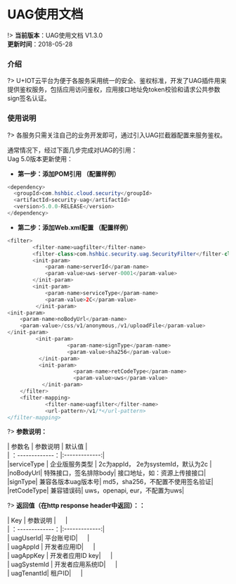 # UAG使用文档  

!>  **当前版本**：UAG使用文档 V1.3.0   
 **更新时间**：2018-05-28  

### 介绍  

?> U+IOT云平台为便于各服务采用统一的安全、鉴权标准，开发了UAG插件用来提供鉴权服务，包括应用访问鉴权，应用接口地址免token校验和请求公共参数sign签名认证。  

### 使用说明  

?> 各服务只需关注自己的业务开发即可，通过引入UAG拦截器配置来服务鉴权。  

通常情况下，经过下面几步完成对UAG的引用：  
Uag 5.0版本更新使用：  

- **第一步：添加POM引用  （配置样例）**    

```java  
<dependency>
  <groupId>com.hshbic.cloud.security</groupId>
  <artifactId>security-uag</artifactId>
  <version>5.0.0-RELEASE</version>
</dependency>
```


- **第二步：添加Web.xml配置 （配置样例）**  

```java  
<filter>
        <filter-name>uagfilter</filter-name>
        <filter-class>com.hshbic.security.uag.SecurityFilter</filter-class>
        <init-param>
         	<param-name>serverId</param-name>
         	<param-value>uws-server-0001</param-value>
        </init-param>
        <init-param>
         	<param-name>serviceType</param-name>
            <param-value>2C</param-value>
         </init-param>
<init-param>
	<param-name>noBodyUrl</param-name>
	<param-value>/css/v1/anonymous,/v1/uploadFile</param-value>
</init-param>
         <init-param>
                   <param-name>signType</param-name>
                   <param-value>sha256</param-value>
          </init-param>
          <init-param>
                     <param-name>retCodeType</param-name>
                     <param-value>uws</param-value>
           </init-param>
    </filter>
    <filter-mapping>
     		<filter-name>uagfilter</filter-name>
        	<url-pattern>/v1/*</url-pattern>
</filter-mapping>

```  

?> **参数说明：**  

| 参数名       | 参数说明        | 默认值  |  
| ：-------------：|:-------------:|    
|serviceType  | 企业版服务类型 | 2c为appId， 2e为systemId，默认为2c |    
|noBodyUrl|	特殊接口，签名排除body|	接口地址，如：资源上传接接口|  
|signType|	兼容各版本uag版本号|	md5，sha256，不配置不使用签名验证|  
|retCodeType|	兼容错误码|	uws，openapi, eur，不配置为uws|  

?> **返回值（在http response header中返回）：：**  

| Key       | 参数说明        |  &emsp;  |  
| ：-------------：|:-------------:|    
| uagUserId| 	平台账号ID|  &emsp; |  
| uagAppId	| 开发者应用ID|  &emsp; |  
| uagAppKey	| 开发者应用ID key|  &emsp; |  
| uagSystemId	| 开发者应用系统ID|  &emsp; |  
| uagTenantId| 	租户ID|  &emsp; |  

 
 
